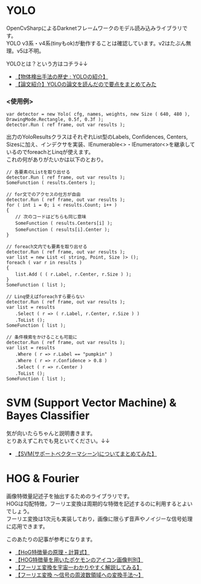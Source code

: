 # YOLO
  
OpenCvSharpによるDarknetフレームワークのモデル読み込みライブラリです。  
YOLO v3系・v4系(tinyもok)が動作することは確認しています。v2はたぶん無理。v5は不明。  
  
YOLOとは？という方はコチラ↓↓  
* [【物体検出手法の歴史 : YOLOの紹介】](https://qiita.com/cv_carnavi/items/68dcda71e90321574a2b)  
* [【論文紹介】YOLOの論文を読んだので要点をまとめてみた](https://dev.classmethod.jp/articles/research_paper_yolo/)  
  
### <使用例>  
```
var detector = new Yolo( cfg, names, weights, new Size ( 640, 480 ), DrawingMode.Rectangle, 0.5f, 0.3f );  
detector.Run ( ref frame, out var results );  
```  
  
出力のYoloResultsクラスはそれぞれList型のLabels, Confidences, Centers, Sizesに加え、インデクサを実装、IEnumerable<>・IEnumerator<>を継承しているのでforeachとLinqが使えます。  
これの何がありがたいかは以下のとおり。  
  
```
// 各要素のListを取り出せる
detector.Run ( ref frame, out var results );  
SomeFunction ( results.Centers );  
``` 
```  
// for文でのアクセスの仕方が自由
detector.Run ( ref frame, out var results );  
for ( int i = 0; i < results.Count; i++ )  
{  
　　// 次のコードはどちらも同じ意味  
　　SomeFunction ( results.Centers[i] );  
　　SomeFunction ( results[i].Center );  
}  
```   
```  
// foreach文内でも要素を取り出せる
detector.Run ( ref frame, out var results );  
var list = new List <( string, Point, Size )> ();  
foreach ( var r in results )  
{  
　　list.Add ( ( r.Label, r.Center, r.Size ) );  
}  
SomeFunction ( list );  
```  
```  
// Linq使えばforeachすら要らない
detector.Run ( ref frame, out var results );
var list = results  
　　.Select ( r => ( r.Label, r.Center, r.Size ) )  
　　.ToList ();  
SomeFunction ( list );  
``` 
```
// 条件検索をかけることも可能に
detector.Run ( ref frame, out var results );  
var list = results  
　　.Where ( r => r.Label == "pumpkin" )  
　　.Where ( r => r.Confidence > 0.8 )
　　.Select ( r => r.Center )  
　　.ToList ();  
SomeFunction ( list );  
```  

# SVM (Support Vector Machine) & Bayes Classifier
気が向いたらちゃんと説明書きます。  
とりあえずこれでも見といてください。↓↓  
* [【SVM(サポートベクターマシーン)についてまとめてみた】](https://qiita.com/arata-honda/items/bc24cbd953bd9d2c743c)


# HOG & Fourier
画像特徴量記述子を抽出するためのライブラリです。  
HOGは勾配特徴，フーリエ変換は周期的な特徴を記述するのに利用するとよいでしょう。  
フーリエ変換は1次元も実装しており，画像に限らず音声やノイジーな信号処理に応用できます。  
  
このあたりの記事が参考になります。  
* [【HoG特徴量の原理・計算式】](https://algorithm.joho.info/image-processing/hog-feature-value/)
* [【HOG特徴量を用いたポケモンのアイコン画像判別】](https://qiita.com/hrs1985/items/118710a673c567a9872c)
* [【フーリエ変換を宇宙一わかりやすく解説してみる】](https://www.yukisako.xyz/entry/fourier-transform)
* [【フーリエ変換 ～信号の周波数領域への変換手法～】](https://jp.mathworks.com/discovery/fourier-transform.html)
